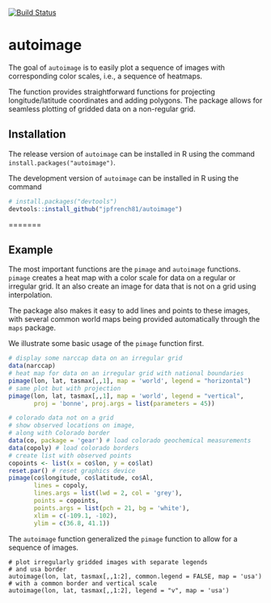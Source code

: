 [![Build Status](https://travis-ci.org/jpfrench81/autoimage.svg?branch=master)](https://travis-ci.org/jpfrench81/autoimage)

# autoimage

The goal of `autoimage` is to easily plot a sequence of images with corresponding color scales, i.e., a sequence of heatmaps.

The function provides straightforward functions for projecting longitude/latitude coordinates and adding polygons.  The package allows for seamless plotting of gridded data on a non-regular grid.

## Installation

The release version of `autoimage` can be installed in R using the command `install.packages("autoimage")`.

The development version of `autoimage` can be installed in R using the command  
```R
# install.packages("devtools")
devtools::install_github("jpfrench81/autoimage")
```
=======

## Example

The most important functions are the `pimage` and `autoimage` functions.
`pimage` creates a heat map with a color scale for data on
a regular or irregular grid.  It an also create an image for
data that is not on a grid using interpolation.

The package also makes it easy to add lines and points to these images, 
with several common world maps being provided automatically through
the `maps` package.

We illustrate some basic usage of the `pimage` function first.

```R
# display some narccap data on an irregular grid
data(narccap)
# heat map for data on an irregular grid with national boundaries
pimage(lon, lat, tasmax[,,1], map = 'world', legend = "horizontal")
# same plot but with projection
pimage(lon, lat, tasmax[,,1], map = 'world', legend = "vertical",
       proj = 'bonne', proj.args = list(parameters = 45))

# colorado data not on a grid
# show observed locations on image,
# along with Colorado border
data(co, package = 'gear') # load colorado geochemical measurements
data(copoly) # load colorado borders
# create list with observed points
copoints <- list(x = co$lon, y = co$lat) 
reset.par() # reset graphics device
pimage(co$longitude, co$latitude, co$Al, 
       lines = copoly, 
       lines.args = list(lwd = 2, col = 'grey'),
       points = copoints, 
       points.args = list(pch = 21, bg = 'white'),
       xlim = c(-109.1, -102),
       ylim = c(36.8, 41.1))
```

The `autoimage` function generalized the `pimage` function to 
allow for a sequence of images.

```
# plot irregularly gridded images with separate legends
# and usa border
autoimage(lon, lat, tasmax[,,1:2], common.legend = FALSE, map = 'usa')
# with a common border and vertical scale
autoimage(lon, lat, tasmax[,,1:2], legend = "v", map = 'usa')
```

